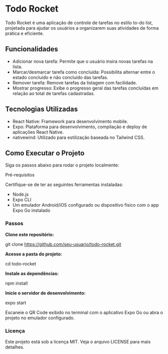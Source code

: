 # Todo Rocket

Todo Rocket é uma aplicação de controle de tarefas no estilo to-do list, projetada para ajudar os usuários a organizarem suas atividades de forma prática e eficiente.

## Funcionalidades

- Adicionar nova tarefa: Permite que o usuário insira novas tarefas na lista.
- Marcar/desmarcar tarefa como concluída: Possibilita alternar entre o estado concluído e não concluído das tarefas.
- Remover tarefa: Remove tarefas da listagem com facilidade.
- Mostrar progresso: Exibe o progresso geral das tarefas concluídas em relação ao total de tarefas cadastradas.

## Tecnologias Utilizadas

- React Native: Framework para desenvolvimento mobile.
- Expo: Plataforma para desenvolvimento, compilação e deploy de aplicações React Native.
- nativewind: Utilizado para estilização baseada no Tailwind CSS.

## Como Executar o Projeto

Siga os passos abaixo para rodar o projeto localmente:

Pré-requisitos

Certifique-se de ter as seguintes ferramentas instaladas:

- Node.js
- Expo CLI
- Um emulador Android/iOS configurado ou dispositivo físico com o app Expo Go instalado

### Passos

**Clone este repositório:**

git clone https://github.com/seu-usuario/todo-rocket.git

**Acesse a pasta do projeto:**

cd todo-rocket

**Instale as dependências:**

npm install

**Inicie o servidor de desenvolvimento:**

expo start

Escaneie o QR Code exibido no terminal com o aplicativo Expo Go ou abra o projeto no emulador configurado.


### Licença

Este projeto está sob a licença MIT. Veja o arquivo LICENSE para mais detalhes.
